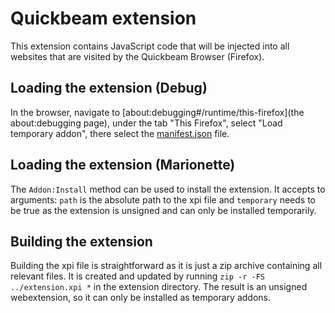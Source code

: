 # Quickbeam extension

This extension contains JavaScript code that will be injected into all websites
that are visited by the Quickbeam Browser (Firefox).

## Loading the extension (Debug)
In the browser, navigate to [about:debugging#/runtime/this-firefox](the about:debugging page), under the tab "This Firefox", select "Load temporary addon", there select the [manifest.json](manifest.json) file.

## Loading the extension (Marionette)
The `Addon:Install` method can be used to install the extension. It accepts to arguments: `path` is the absolute path to the xpi file and `temporary` needs to be true as the extension is unsigned and can only be installed temporarily.

## Building the extension

Building the xpi file is straightforward as it is just a zip archive containing all relevant files. It is created and updated by running `zip -r -FS ../extension.xpi *` in the extension directory. The result is an unsigned webextension, so it can only be installed as temporary addons.
